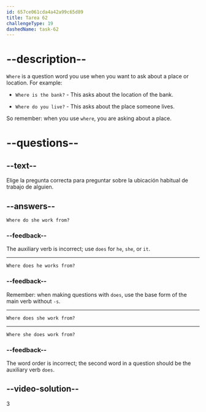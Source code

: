 ```yaml
---
id: 657ce061cda4a42a99c65d89
title: Tarea 62
challengeType: 19
dashedName: task-62
---
```


# --description--

`Where` is a question word you use when you want to ask about a place or location. For example:

- `Where is the bank?` - This asks about the location of the bank.

- `Where do you live?` - This asks about the place someone lives.

So remember: when you use `where`, you are asking about a place.

# --questions--

## --text--

Elige la pregunta correcta para preguntar sobre la ubicación habitual de trabajo de alguien.

## --answers--

`Where do she work from?`

### --feedback--

The auxiliary verb is incorrect; use `does` for `he`, `she`, or `it`.

---

`Where does he works from?`

### --feedback--

Remember: when making questions with `does`, use the base form of the main verb without `-s`.

---

`Where does she work from?`

---

`Where she does work from?`

### --feedback--

The word order is incorrect; the second word in a question should be the auxiliary verb `does`.

## --video-solution--

3
